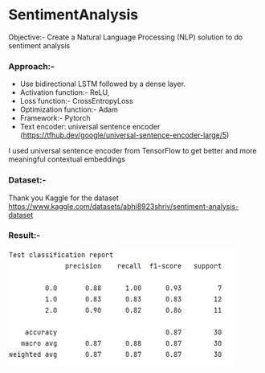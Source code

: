 # SentimentAnalysis
Objective:- Create a Natural Language Processing (NLP) solution to do sentiment analysis

### Approach:-
- Use bidirectional LSTM followed by a dense layer. 
- Activation function:- ReLU, 
- Loss function:- CrossEntropyLoss
- Optimization function:- Adam
- Framework:- Pytorch
- Text encoder: universal sentence encoder (https://tfhub.dev/google/universal-sentence-encoder-large/5)

  
I used universal sentence encoder from TensorFlow to get better and more meaningful contextual embeddings

### Dataset:-
Thank you Kaggle for the dataset
https://www.kaggle.com/datasets/abhi8923shriv/sentiment-analysis-dataset

### Result:-
<img align="left" src="https://github.com/deepakpillai/SentimentAnalysis/blob/main/Result.jpg?raw=true" />

